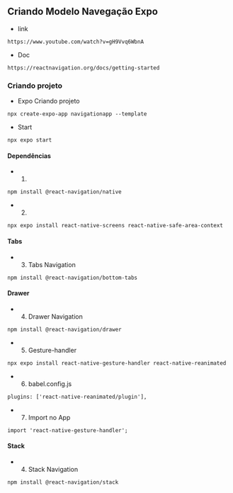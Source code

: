 ## Criando Modelo Navegação Expo

* link
```
https://www.youtube.com/watch?v=gH9Vvq6WbnA
```

* Doc
```
https://reactnavigation.org/docs/getting-started
```

### Criando projeto

* Expo Criando projeto
```
npx create-expo-app navigationapp --template
```

* Start
```
npx expo start
```

#### Dependências
* 1.
```
npm install @react-navigation/native
```

* 2.
```
npx expo install react-native-screens react-native-safe-area-context
```

#### Tabs
* 3. Tabs Navigation
```
npm install @react-navigation/bottom-tabs
```

#### Drawer
* 4. Drawer Navigation
```
npm install @react-navigation/drawer
```

* 5. Gesture-handler 
```
npx expo install react-native-gesture-handler react-native-reanimated
```

* 6. babel.config.js
```
plugins: ['react-native-reanimated/plugin'],
```

* 7. Import no App
```
import 'react-native-gesture-handler';
```

#### Stack
* 4. Stack Navigation
```
npm install @react-navigation/stack
```